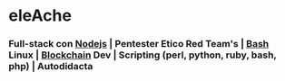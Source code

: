 # eleAche

### Full-stack con [Nodejs](https://nodejs.org) | Pentester Etico Red Team's | [Bash](https://github.com/LuisHDeAvila/pro-cuervo) Linux | [Blockchain](https://github.com/LuisHDeAvila/inv-aplicacion-descentralizada-solidity) Dev | Scripting (perl, python, ruby, bash, php) | Autodidacta


